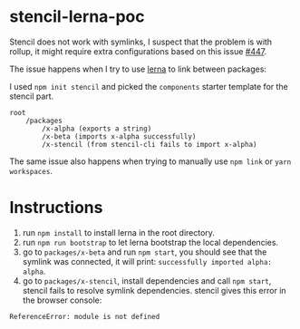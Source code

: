 # stencil-lerna-poc

Stencil does not work with symlinks, I suspect that the problem is with rollup, it might require extra configurations based on this issue [#447](
https://github.com/rollup/rollup/issues/447).

The issue happens when I try to use [lerna](https://github.com/lerna/lerna) to link between packages:

I used `npm init stencil` and picked the `components` starter template for the stencil part.

```
root
    /packages
        /x-alpha (exports a string)
        /x-beta (imports x-alpha successfully)
        /x-stencil (from stencil-cli fails to import x-alpha)
```

The same issue also happens when trying to manually use `npm link` or `yarn workspaces`.

# Instructions

1. run `npm install` to install lerna in the root directory.
2. run `npm run bootstrap` to let lerna bootstrap the local dependencies.
3. go to `packages/x-beta` and run `npm start`, you should see that the symlink was connected, it will print: `successfully imported alpha: alpha`.
4. go to `packages/x-stencil`, install dependencies and call `npm start`, stencil fails to resolve symlink dependencies.
stencil gives this error in the browser console:
```
ReferenceError: module is not defined
```
